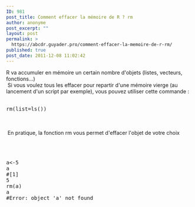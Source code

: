 ```yaml
---
ID: 981
post_title: Comment effacer la mémoire de R ? rm
author: anonyme
post_excerpt: ""
layout: post
permalink: >
  https://abcdr.guyader.pro/comment-effacer-la-memoire-de-r-rm/
published: true
post_date: 2011-12-08 11:02:42
---
```

R va accumuler en mémoire un certain nombre d'objets (listes, vecteurs, fonctions...)<br /> Si vous voulez tous les effacer pour repartir d'une mémoire vierge (au lancement d'un script par exemple), vous pouvez utiliser cette commande :<br />  <pre lang='rsplus'>rm(list=ls())</pre> <br /> <br /> En pratique, la fonction rm vous permet d'effacer l'objet de votre choix<br /> <br />  <pre lang='rsplus'><br />a&lt;-5<br />a<br />#[1] 5<br />rm(a)<br />a<br />#Error: object 'a' not found</pre>